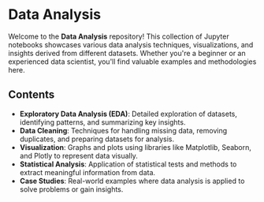 # Data Analysis

Welcome to the **Data Analysis** repository! This collection of Jupyter notebooks showcases various data analysis techniques, visualizations, and insights derived from different datasets. Whether you're a beginner or an experienced data scientist, you'll find valuable examples and methodologies here.

## Contents

- **Exploratory Data Analysis (EDA)**: Detailed exploration of datasets, identifying patterns, and summarizing key insights.
- **Data Cleaning**: Techniques for handling missing data, removing duplicates, and preparing datasets for analysis.
- **Visualization**: Graphs and plots using libraries like Matplotlib, Seaborn, and Plotly to represent data visually.
- **Statistical Analysis**: Application of statistical tests and methods to extract meaningful information from data.
- **Case Studies**: Real-world examples where data analysis is applied to solve problems or gain insights.


